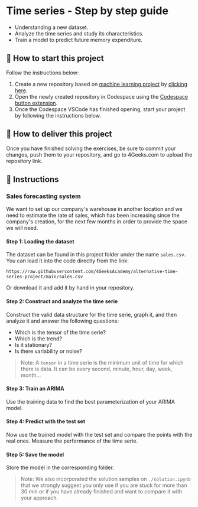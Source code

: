 <!-- hide -->
# Time series - Step by step guide
<!-- endhide -->

- Understanding a new dataset.
- Analyze the time series and study its characteristics.
- Train a model to predict future memory expenditure.

## 🌱 How to start this project

Follow the instructions below:

1. Create a new repository based on [machine learning project](https://github.com/4GeeksAcademy/machine-learning-python-template) by [clicking here](https://github.com/4GeeksAcademy/machine-learning-python-template/generate).
2. Open the newly created repository in Codespace using the [Codespace button extension](https://docs.github.com/en/codespaces/developing-in-codespaces/creating-a-codespace-for-a-repository#creating-a-codespace-for-a-repository).
3. Once the Codespace VSCode has finished opening, start your project by following the instructions below.

## 🚛 How to deliver this project

Once you have finished solving the exercises, be sure to commit your changes, push them to your repository, and go to 4Geeks.com to upload the repository link.

## 📝 Instructions

### Sales forecasting system

We want to set up our company's warehouse in another location and we need to estimate the rate of sales, which has been increasing since the company's creation, for the next few months in order to provide the space we will need.

#### Step 1: Loading the dataset

The dataset can be found in this project folder under the name `sales.csv`. You can load it into the code directly from the link:

```text
https://raw.githubusercontent.com/4GeeksAcademy/alternative-time-series-project/main/sales.csv
```

Or download it and add it by hand in your repository.

#### Step 2: Construct and analyze the time serie

Construct the valid data structure for the time serie, graph it, and then analyze it and answer the following questions:

- Which is the tensor of the time serie?
- Which is the trend?
- Is it stationary?
- Is there variability or noise?

> Note: A `tensor` in a time serie is the minimum unit of time for which there is data. It can be every second, minute, hour, day, week, month...

#### Step 3: Train an ARIMA

Use the training data to find the best parameterization of your ARIMA model.

#### Step 4: Predict with the test set

Now use the trained model with the test set and compare the points with the real ones. Measure the performance of the time serie.

#### Step 5: Save the model

Store the model in the corresponding folder.

> Note: We also incorporated the solution samples on `./solution.ipynb` that we strongly suggest you only use if you are stuck for more than 30 min or if you have already finished and want to compare it with your approach.
